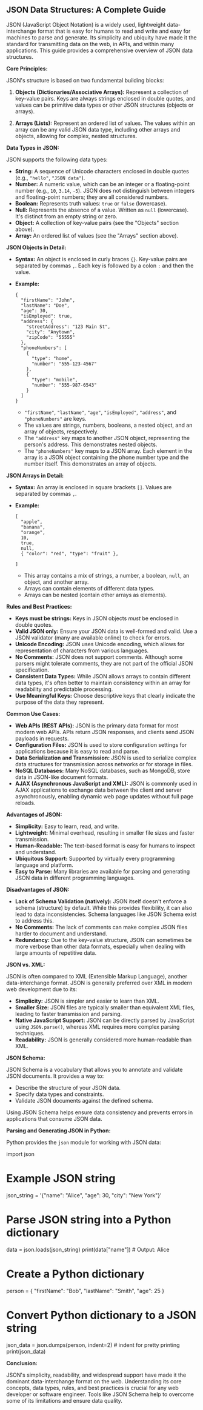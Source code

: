 ## JSON Data Structures: A Complete Guide

JSON (JavaScript Object Notation) is a widely used, lightweight data-interchange format that is easy for humans to read and write and easy for machines to parse and generate. Its simplicity and ubiquity have made it the standard for transmitting data on the web, in APIs, and within many applications.  This guide provides a comprehensive overview of JSON data structures.

**Core Principles:**

JSON's structure is based on two fundamental building blocks:

1.  **Objects (Dictionaries/Associative Arrays):**  Represent a collection of key-value pairs. Keys are always strings enclosed in double quotes, and values can be primitive data types or other JSON structures (objects or arrays).

2.  **Arrays (Lists):** Represent an ordered list of values. The values within an array can be any valid JSON data type, including other arrays and objects, allowing for complex, nested structures.

**Data Types in JSON:**

JSON supports the following data types:

*   **String:** A sequence of Unicode characters enclosed in double quotes (e.g., `"hello"`, `"JSON data"`).
*   **Number:** A numeric value, which can be an integer or a floating-point number (e.g., `10`, `3.14`, `-5`). JSON does not distinguish between integers and floating-point numbers; they are all considered numbers.
*   **Boolean:**  Represents truth values: `true` or `false` (lowercase).
*   **Null:** Represents the absence of a value.  Written as `null` (lowercase).  It's distinct from an empty string or zero.
*   **Object:** A collection of key-value pairs (see the "Objects" section above).
*   **Array:**  An ordered list of values (see the "Arrays" section above).

**JSON Objects in Detail:**

*   **Syntax:** An object is enclosed in curly braces `{}`. Key-value pairs are separated by commas `,`.  Each key is followed by a colon `:` and then the value.

*   **Example:**

    ```
    {
      "firstName": "John",
      "lastName": "Doe",
      "age": 30,
      "isEmployed": true,
      "address": {
        "streetAddress": "123 Main St",
        "city": "Anytown",
        "zipCode": "55555"
      },
      "phoneNumbers": [
        {
          "type": "home",
          "number": "555-123-4567"
        },
        {
          "type": "mobile",
          "number": "555-987-6543"
        }
      ]
    }
    ```

    *   `"firstName"`, `"lastName"`, `"age"`, `"isEmployed"`, `"address"`, and `"phoneNumbers"` are keys.
    *   The values are strings, numbers, booleans, a nested object, and an array of objects, respectively.
    *   The `"address"` key maps to another JSON object, representing the person's address.  This demonstrates nested objects.
    *   The `"phoneNumbers"` key maps to a JSON array. Each element in the array is a JSON object containing the phone number type and the number itself. This demonstrates an array of objects.

**JSON Arrays in Detail:**

*   **Syntax:** An array is enclosed in square brackets `[]`. Values are separated by commas `,`.

*   **Example:**

    ```
    [
      "apple",
      "banana",
      "orange",
      10,
      true,
      null,
      { "color": "red", "type": "fruit" },
     
    ]
    ```

    *   This array contains a mix of strings, a number, a boolean, `null`, an object, and another array.
    *   Arrays can contain elements of different data types.
    *   Arrays can be nested (contain other arrays as elements).

**Rules and Best Practices:**

*   **Keys must be strings:**  Keys in JSON objects *must* be enclosed in double quotes.
*   **Valid JSON only:**  Ensure your JSON data is well-formed and valid.  Use a JSON validator (many are available online) to check for errors.
*   **Unicode Encoding:** JSON uses Unicode encoding, which allows for representation of characters from various languages.
*   **No Comments:** JSON does not support comments. Although some parsers might tolerate comments, they are not part of the official JSON specification.
*   **Consistent Data Types:** While JSON allows arrays to contain different data types, it's often better to maintain consistency within an array for readability and predictable processing.
*   **Use Meaningful Keys:** Choose descriptive keys that clearly indicate the purpose of the data they represent.

**Common Use Cases:**

*   **Web APIs (REST APIs):**  JSON is the primary data format for most modern web APIs. APIs return JSON responses, and clients send JSON payloads in requests.
*   **Configuration Files:**  JSON is used to store configuration settings for applications because it is easy to read and parse.
*   **Data Serialization and Transmission:** JSON is used to serialize complex data structures for transmission across networks or for storage in files.
*   **NoSQL Databases:** Many NoSQL databases, such as MongoDB, store data in JSON-like document formats.
*   **AJAX (Asynchronous JavaScript and XML):** JSON is commonly used in AJAX applications to exchange data between the client and server asynchronously, enabling dynamic web page updates without full page reloads.

**Advantages of JSON:**

*   **Simplicity:** Easy to learn, read, and write.
*   **Lightweight:**  Minimal overhead, resulting in smaller file sizes and faster transmission.
*   **Human-Readable:**  The text-based format is easy for humans to inspect and understand.
*   **Ubiquitous Support:** Supported by virtually every programming language and platform.
*   **Easy to Parse:**  Many libraries are available for parsing and generating JSON data in different programming languages.

**Disadvantages of JSON:**

*   **Lack of Schema Validation (natively):** JSON itself doesn't enforce a schema (structure) by default.  While this provides flexibility, it can also lead to data inconsistencies.  Schema languages like JSON Schema exist to address this.
*   **No Comments:** The lack of comments can make complex JSON files harder to document and understand.
*   **Redundancy:**  Due to the key-value structure, JSON can sometimes be more verbose than other data formats, especially when dealing with large amounts of repetitive data.

**JSON vs. XML:**

JSON is often compared to XML (Extensible Markup Language), another data-interchange format. JSON is generally preferred over XML in modern web development due to its:

*   **Simplicity:** JSON is simpler and easier to learn than XML.
*   **Smaller Size:**  JSON files are typically smaller than equivalent XML files, leading to faster transmission and parsing.
*   **Native JavaScript Support:**  JSON can be directly parsed by JavaScript using `JSON.parse()`, whereas XML requires more complex parsing techniques.
*   **Readability:**  JSON is generally considered more human-readable than XML.

**JSON Schema:**

JSON Schema is a vocabulary that allows you to annotate and validate JSON documents.  It provides a way to:

*   Describe the structure of your JSON data.
*   Specify data types and constraints.
*   Validate JSON documents against the defined schema.

Using JSON Schema helps ensure data consistency and prevents errors in applications that consume JSON data.

**Parsing and Generating JSON in Python:**

Python provides the `json` module for working with JSON data:

import json

# Example JSON string
json_string = '{"name": "Alice", "age": 30, "city": "New York"}'

# Parse JSON string into a Python dictionary
data = json.loads(json_string)
print(data["name"])  # Output: Alice

# Create a Python dictionary
person = {
  "firstName": "Bob",
  "lastName": "Smith",
  "age": 25
}

# Convert Python dictionary to a JSON string
json_data = json.dumps(person, indent=2)  # indent for pretty printing
print(json_data)

**Conclusion:**

JSON's simplicity, readability, and widespread support have made it the dominant data-interchange format on the web. Understanding its core concepts, data types, rules, and best practices is crucial for any web developer or software engineer.  Tools like JSON Schema help to overcome some of its limitations and ensure data quality.
